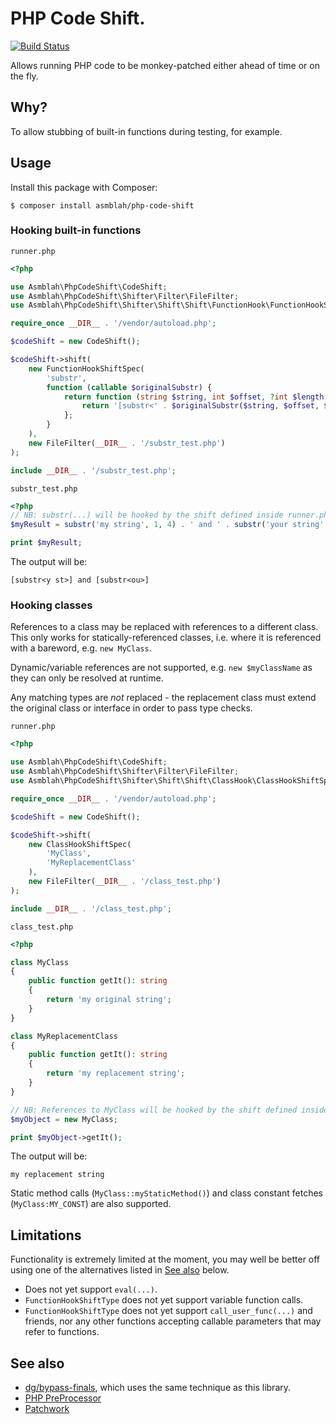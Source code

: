 # PHP Code Shift.

[![Build Status](https://github.com/asmblah/php-code-shift/workflows/CI/badge.svg)](https://github.com/asmblah/php-code-shift/actions?query=workflow%3ACI)

Allows running PHP code to be monkey-patched either ahead of time or on the fly.

## Why?
To allow stubbing of built-in functions during testing, for example.

## Usage
Install this package with Composer:

```shell
$ composer install asmblah/php-code-shift
```

### Hooking built-in functions

`runner.php`

```php
<?php

use Asmblah\PhpCodeShift\CodeShift;
use Asmblah\PhpCodeShift\Shifter\Filter\FileFilter;
use Asmblah\PhpCodeShift\Shifter\Shift\Shift\FunctionHook\FunctionHookShiftSpec;

require_once __DIR__ . '/vendor/autoload.php';

$codeShift = new CodeShift();

$codeShift->shift(
    new FunctionHookShiftSpec(
        'substr',
        function (callable $originalSubstr) {
            return function (string $string, int $offset, ?int $length = null) use ($originalSubstr) {
                return '[substr<' . $originalSubstr($string, $offset, $length) . '>]';
            };
        }
    ),
    new FileFilter(__DIR__ . '/substr_test.php')
);

include __DIR__ . '/substr_test.php';
```

`substr_test.php`
```php
<?php
// NB: substr(...) will be hooked by the shift defined inside runner.php.
$myResult = substr('my string', 1, 4) . ' and ' . substr('your string', 1, 2);

print $myResult;
```

The output will be:
```
[substr<y st>] and [substr<ou>]
```

### Hooking classes

References to a class may be replaced with references to a different class. This only works
for statically-referenced classes, i.e. where it is referenced with a bareword, e.g. `new MyClass`.

Dynamic/variable references are not supported, e.g. `new $myClassName` as they can only be resolved at runtime.

Any matching types are _not_ replaced - the replacement class must extend the original class or interface
in order to pass type checks.

`runner.php`

```php
<?php

use Asmblah\PhpCodeShift\CodeShift;
use Asmblah\PhpCodeShift\Shifter\Filter\FileFilter;
use Asmblah\PhpCodeShift\Shifter\Shift\Shift\ClassHook\ClassHookShiftSpec;

require_once __DIR__ . '/vendor/autoload.php';

$codeShift = new CodeShift();

$codeShift->shift(
    new ClassHookShiftSpec(
        'MyClass',
        'MyReplacementClass'
    ),
    new FileFilter(__DIR__ . '/class_test.php')
);

include __DIR__ . '/class_test.php';
```

`class_test.php`
```php
<?php

class MyClass
{
    public function getIt(): string
    {
        return 'my original string';
    }
}

class MyReplacementClass
{
    public function getIt(): string
    {
        return 'my replacement string';
    }
}

// NB: References to MyClass will be hooked by the shift defined inside runner.php.
$myObject = new MyClass;

print $myObject->getIt();
```

The output will be:
```
my replacement string
```

Static method calls (`MyClass::myStaticMethod()`) and class constant fetches (`MyClass:MY_CONST`) are also supported.

## Limitations
Functionality is extremely limited at the moment, you may well be better off using one of the alternatives
listed in [See also](#see-also) below.

- Does not yet support `eval(...)`.
- `FunctionHookShiftType` does not yet support variable function calls.
- `FunctionHookShiftType` does not yet support `call_user_func(...)` and friends,
  nor any other functions accepting callable parameters that may refer to functions.

## See also
- [dg/bypass-finals][1], which uses the same technique as this library.
- [PHP PreProcessor][2]
- [Patchwork][3]

[1]: https://github.com/dg/bypass-finals
[2]: https://github.com/ircmaxell/php-preprocessor
[3]: https://github.com/antecedent/patchwork
